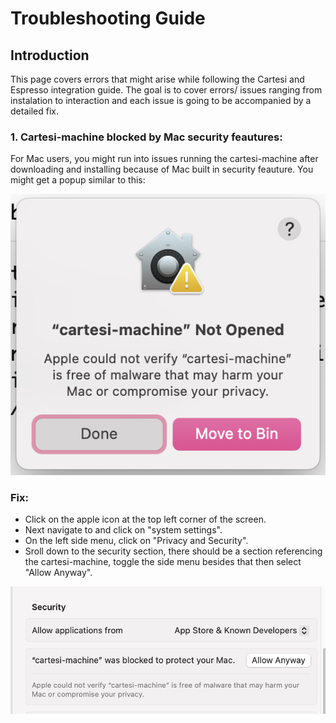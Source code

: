 # Troubleshooting Guide

## Introduction

This page covers errors that might arise while following the Cartesi and Espresso integration guide. The goal is to cover errors/ issues ranging from instalation to interaction and each issue is going to be accompanied by a detailed fix.

### **1. Cartesi-machine blocked by Mac security feautures:**

For Mac users, you might run into issues running the cartesi-machine after downloading and installing because of Mac built in security feauture. You might get a popup similar to this:

![Mac error popup](img/mac-error-popup.png)

### **Fix:**

- Click on the apple icon at the top left corner of the screen.
- Next navigate to and click on "system settings".
- On the left side menu, click on "Privacy and Security".
- Sroll down to the security section, there should be a section referencing the cartesi-machine, toggle the side menu besides that then select "Allow Anyway".

![Mac error popup](img/mac-fix.png)
